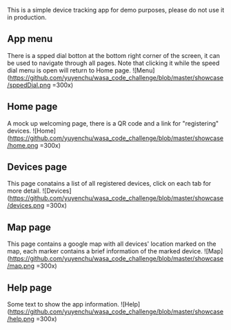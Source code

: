 This is a simple device tracking app for demo purposes, please do not use it in production.

## App menu
There is a spped dial botton at the bottom right corner of the screen, it can be used to navigate through all pages. Note that clicking it while the speed dial menu is open will return to Home page.
![Menu](https://github.com/yuyenchu/wasa_code_challenge/blob/master/showcase/sppedDial.png =300x)

## Home page
A mock up welcoming page, there is a QR code and a link for "registering" devices.
![Home](https://github.com/yuyenchu/wasa_code_challenge/blob/master/showcase/home.png =300x)

## Devices page
This page conatains a list of all registered devices, click on each tab for more detail.
![Devices](https://github.com/yuyenchu/wasa_code_challenge/blob/master/showcase/devices.png =300x)

## Map page
This page contains a google map with all devices' location marked on the map, each marker contains a brief information of the marked device.
![Map](https://github.com/yuyenchu/wasa_code_challenge/blob/master/showcase/map.png =300x)


## Help page
Some text to show the app information.
![Help](https://github.com/yuyenchu/wasa_code_challenge/blob/master/showcase/help.png =300x)